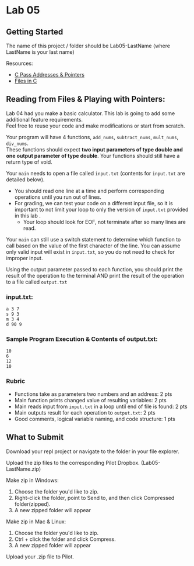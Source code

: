 # Lab 05

## Getting Started
The name of this project / folder should be Lab05-LastName (where LastName is your last name)  

Resources:
* [C Pass Addresses & Pointers](https://www.programiz.com/c-programming/c-pointer-functions)
* [Files in C](https://www.geeksforgeeks.org/basics-file-handling-c/)

## Reading from Files & Playing with Pointers:
Lab 04 had you make a basic calculator.  This lab is going to add some additional feature requirements.  
Feel free to reuse your code and make modifications or start from scratch.  

Your program will have 4 functions, `add_nums`, `subtract_nums`, `mult_nums`, `div_nums`.  
These functions should expect **two input parameters of type double and one output parameter of type double**.  Your functions should still have a return type of void.

Your `main` needs to open a file called `input.txt` (contents for `input.txt` are detailed below).  
* You should read one line at a time and perform corresponding operations until you run out of lines.  
* For grading, we can test your code on a different input file, so it is important to not limit your loop to only the version of `input.txt` provided in this lab .
    * Your loop should look for EOF, not terminate after so many lines are read.

Your `main` can still use a switch statement to determine which function to call based on the value of the first character of the line.  You can assume only valid input will exist in `input.txt`, so you do not need to check for improper input.  

Using the output parameter passed to each function, you should print the result of the operation to the terminal AND print the result of the operation to a file called `output.txt`

### input.txt:
```
a 3 7
s 9 3
m 3 4
d 90 9
```

### Sample Program Execution & Contents of output.txt:
```
10
6
12
10
```

### Rubric
* Functions take as parameters two numbers and an address: 2 pts
* Main function prints changed value of resulting variables: 2 pts
* Main reads input from `input.txt` in a loop until end of file is found: 2 pts
* Main outputs result for each operation to `output.txt`: 2 pts
* Good comments, logical variable naming, and code structure: 1 pts

## What to Submit
Download your repl project or navigate to the folder in your file explorer.  

Upload the zip files to the corresponding Pilot Dropbox. (Lab05-LastName.zip)

Make zip in Windows:
1. Choose the folder you'd like to zip.
2. Right-click the folder, point to Send to, and then click Compressed folder(zipped). 
3. A new zipped folder will appear 
 
Make zip in Mac & Linux:
1. Choose the folder you'd like to zip.
2. Ctrl + click the folder and click Compress. 
3. A new zipped folder will appear 

Upload your .zip file to Pilot.